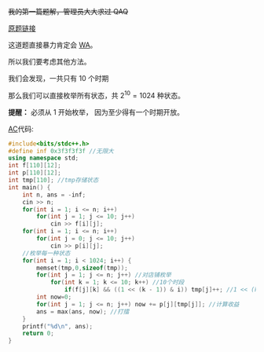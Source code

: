 ~~我的第一篇题解，管理员大大求过 QAQ~~

[原题链接](https://www.luogu.com.cn/problem/AT3715)

这道题直接暴力肯定会 [WA](https://www.luogu.com.cn/record/61426778)。

所以我们要考虑其他方法。

我们会发现，一共只有 $10$ 个时期

那么我们可以直接枚举所有状态，共 $2^{10} = 1024$ 种状态。

**提醒：** 必须从 $1$ 开始枚举， 因为至少得有一个时期开放。

[AC](https://www.luogu.com.cn/record/61426099)代码:
```cpp
#include<bits/stdc++.h>
#define inf 0x3f3f3f3f //无限大
using namespace std;
int f[110][12]; 
int p[110][12];
int tmp[110]; //tmp存储状态
int main() {
	int n, ans = -inf;
	cin >> n;
	for(int i = 1; i <= n; i++)  
		for(int j = 1; j <= 10; j++)
			cin >> f[i][j];
	for(int i = 1; i <= n; i++)
		for(int j = 0; j <= 10; j++)
			cin >> p[i][j];
    //枚举每一种状态
	for(int i = 1; i < 1024; i++) {
		memset(tmp,0,sizeof(tmp));
		for(int j = 1; j <= n; j++) //对店铺枚举
			for(int k = 1; k <= 10; k++) //10个时段
				if(f[j][k] && ((1 << (k - 1)) & i)) tmp[j]++; //1 << (k - 1) 表示 2 的 k - 1 次方
		int now=0;
		for(int j = 1; j <= n; j++) now += p[j][tmp[j]]; //计算收益
		ans = max(ans, now); //打擂
	}
	printf("%d\n", ans);
	return 0;
}
```
